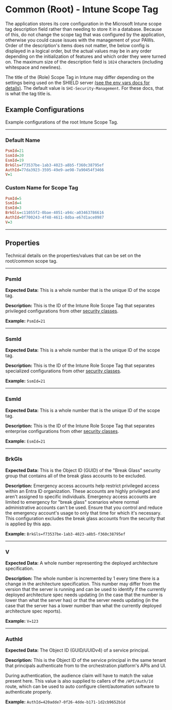 # Common (Root) - Intune Scope Tag

The application stores its core configuration in the Microsoft Intune scope tag description field rather than needing to store it in a database.
Because of this, do not change the scope tag that was configured by the application, otherwise you could cause issues with the management of your PAWs.
Order of the description's items does not matter, the below config is displayed in a logical order, but the actual values may be in any order depending on the initialization of features and which order they were turned on.
The maximum size of the description field is `1024` characters (including whitespace and newlines).

The title of the (Role) Scope Tag in Intune may differ depending on the settings being used on the SHIELD server [(see the env vars docs for details)](../../Settings/Environmental-Variables-Reference.md#sop_scope_tag). The default value is `SHI-Security-Management`. For these docs, that is what the tag title is.

## Example Configurations

Example configurations of the root Intune Scope Tag.

---

### Default Name

``` INI title="SHI-Orchestration-Platform"
PsmId=21
SsmId=20
EsmId=19
BrkGls=f73537be-1ab3-4023-a8b5-f360c38795ef
AuthId=77da3923-3595-49e9-ae98-7a90454f3466
V=1
```

### Custom Name for Scope Tag

``` INI title="eLabs-Security-Automation"
PsmId=5
SsmId=4
EsmId=3
BrkGls=c11055f2-0bae-4051-a94c-a03463786616
AuthId=0f700243-4f48-4611-8dba-e67d1ace0987
V=3
```

---

## Properties

Technical details on the properties/values that can be set on the root/common scope tag.

---

### PsmId

**Expected Data:**
This is a whole number that is the unique ID of the scope tag.

**Description:**
This is the ID of the Intune Role Scope Tag that separates privileged configurations from other [security classes](../../../Deploy/Securing-Privileged-Access.md).

**Example:**
`PsmId=21`

---

### SsmId

**Expected Data:**
This is a whole number that is the unique ID of the scope tag.

**Description:**
This is the ID of the Intune Role Scope Tag that separates specialized configurations from other [security classes](../../../Deploy/Securing-Privileged-Access.md).

**Example:**
`SsmId=21`

---

### EsmId

**Expected Data:**
This is a whole number that is the unique ID of the scope tag.

**Description:**
This is the ID of the Intune Role Scope Tag that separates enterprise configurations from other [security classes](../../../Deploy/Securing-Privileged-Access.md).

**Example:**
`EsmId=21`

---

### BrkGls

**Expected Data:**
This is the Object ID (GUID) of the "Break Glass" security group that contains all of the break glass accounts to be excluded.

**Description:**
Emergency access accounts help restrict privileged access within an Entra ID organization. These accounts are highly privileged and aren't assigned to specific individuals. Emergency access accounts are limited to emergency for "break glass" scenarios where normal administrative accounts can't be used. Ensure that you control and reduce the emergency account's usage to only that time for which it's necessary.
This configuration excludes the break glass accounts from the security that is applied by this app.

**Example:**
`BrkGls=f73537be-1ab3-4023-a8b5-f360c38795ef`

---

### V

**Expected Data:**
A whole number representing the deployed architecture specification.

**Description:**
The whole number is incremented by 1 every time there is a change in the architecture specification. This number may differ from the version that the server is running and can be used to identify if the currently deployed architecture spec needs updating (in the case that the number is lower than what the server has) or that the server needs updating (in the case that the server has a lower number than what the currently deployed architecture spec reports).

**Example:**
`V=123`

---

### AuthId

**Expected Data:**
The Object ID (GUID/UUIDv4) of a service principal.

**Description:**
This is the Object ID of the service principal in the same tenant that principals authenticate from to the orchestration platform's APIs and UI.

During authentication, the audience claim will have to match the value present here. This value is also supplied to callers of the `/API/Auth/Id` route, which can be used to auto configure client/automation software to authenticate properly.

**Example:**
`AuthId=420adde7-0f26-4dde-b171-1d2cb9652b1d`
